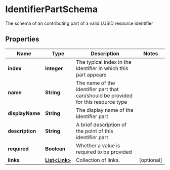 

# IdentifierPartSchema

The schema of an contributing part of a valid LUSID resource identifier

## Properties

Name | Type | Description | Notes
------------ | ------------- | ------------- | -------------
**index** | **Integer** | The typical index in the identifier in which this part appears | 
**name** | **String** | The name of the identifier part that can/should be provided for this resource type | 
**displayName** | **String** | The display name of the identifier part | 
**description** | **String** | A brief description of the point of this identifier part | 
**required** | **Boolean** | Whether a value is required to be provided | 
**links** | [**List&lt;Link&gt;**](Link.md) | Collection of links. |  [optional]



